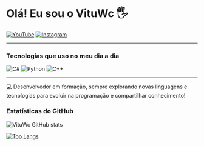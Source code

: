 # Olá! Eu sou o VituWc 🖐️

[![YouTube](https://img.shields.io/badge/YouTube-FF0000?style=for-the-badge&logo=youtube&logoColor=white&color=00000000)](https://youtube.com/vituwc) 
[![Instagram](https://img.shields.io/badge/Instagram-E4405F?style=for-the-badge&logo=instagram&logoColor=white&color=00000000)](https://instagram.com/vituwc) 

---

### Tecnologias que uso no meu dia a dia

![C#](https://img.shields.io/badge/C%23-239120?style=for-the-badge&logo=c-sharp&logoColor=white&color=00000000)
![Python](https://img.shields.io/badge/Python-3776AB?style=for-the-badge&logo=python&logoColor=white&color=00000000)
![C++](https://img.shields.io/badge/C%2B%2B-00599C?style=for-the-badge&logo=c%2B%2B&logoColor=white&color=00000000)

---

💻 Desenvolvedor em formação, sempre explorando novas linguagens e tecnologias para evoluir na programação e compartilhar conhecimento!

### Estatísticas do GitHub

![VituWc GitHub stats](https://github-readme-stats.vercel.app/api?username=vituwc&show_icons=true&theme=transparent)

[![Top Langs](https://github-readme-stats.vercel.app/api/top-langs/?username=vituwc&theme=transparent)](https://github.com/vituwc/github-readme-stats)
